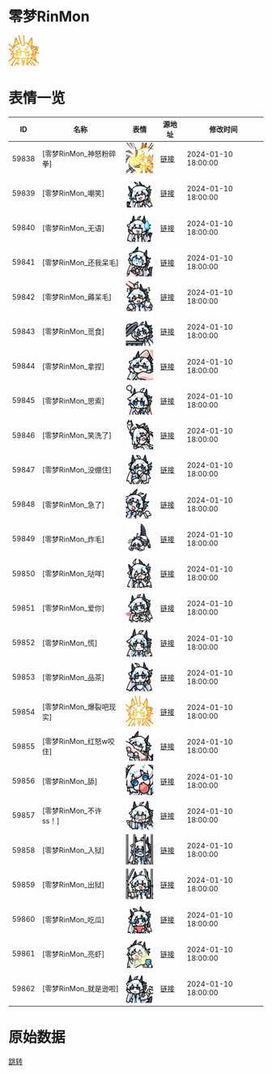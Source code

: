 # 零梦RinMon

<img src="./cover.png" height="60" alt="cover" />

# 表情一览

|ID|名称|表情|源地址|修改时间|
|----|----|----|----|----|
|59838|[零梦RinMon_神怒粉碎拳]|<img src="./pic/059838_%5B零梦RinMon_神怒粉碎拳%5D.png" height="60" alt="神怒粉碎拳"/>|[链接](https://i0.hdslb.com/bfs/garb/2d9bf6a0b5fab0301b6faf2110c9e4f72bbafa90.png)|2024-01-10 18:00:00|
|59839|[零梦RinMon_嘲笑]|<img src="./pic/059839_%5B零梦RinMon_嘲笑%5D.png" height="60" alt="嘲笑"/>|[链接](https://i0.hdslb.com/bfs/garb/24fd959f0fb7aad5b4c83b2feba55930307894df.png)|2024-01-10 18:00:00|
|59840|[零梦RinMon_无语]|<img src="./pic/059840_%5B零梦RinMon_无语%5D.png" height="60" alt="无语"/>|[链接](https://i0.hdslb.com/bfs/garb/5c4e2a78fd9427ac19a4aca0c8e2e87f51417781.png)|2024-01-10 18:00:00|
|59841|[零梦RinMon_还我呆毛]|<img src="./pic/059841_%5B零梦RinMon_还我呆毛%5D.png" height="60" alt="还我呆毛"/>|[链接](https://i0.hdslb.com/bfs/garb/7f14994446f72317703d82f075b8e0f956e5ec45.png)|2024-01-10 18:00:00|
|59842|[零梦RinMon_薅呆毛]|<img src="./pic/059842_%5B零梦RinMon_薅呆毛%5D.png" height="60" alt="薅呆毛"/>|[链接](https://i0.hdslb.com/bfs/garb/6b3856a57085ae1a5fb7f34aba21cda106fa0d09.png)|2024-01-10 18:00:00|
|59843|[零梦RinMon_觅食]|<img src="./pic/059843_%5B零梦RinMon_觅食%5D.png" height="60" alt="觅食"/>|[链接](https://i0.hdslb.com/bfs/garb/cf7674d3e5f62dd812ee4926866c3441c21d1b84.png)|2024-01-10 18:00:00|
|59844|[零梦RinMon_拿捏]|<img src="./pic/059844_%5B零梦RinMon_拿捏%5D.png" height="60" alt="拿捏"/>|[链接](https://i0.hdslb.com/bfs/garb/16f6fd76cb4021827c044859fc933d6a56445c57.png)|2024-01-10 18:00:00|
|59845|[零梦RinMon_思索]|<img src="./pic/059845_%5B零梦RinMon_思索%5D.png" height="60" alt="思索"/>|[链接](https://i0.hdslb.com/bfs/garb/c3f0303e1d45d6c412c7f85292f0bf73b4ffae79.png)|2024-01-10 18:00:00|
|59846|[零梦RinMon_笑洗了]|<img src="./pic/059846_%5B零梦RinMon_笑洗了%5D.png" height="60" alt="笑洗了"/>|[链接](https://i0.hdslb.com/bfs/garb/29e14d36168a7188997602fd9c369f7437db6bf0.png)|2024-01-10 18:00:00|
|59847|[零梦RinMon_没绷住]|<img src="./pic/059847_%5B零梦RinMon_没绷住%5D.png" height="60" alt="没绷住"/>|[链接](https://i0.hdslb.com/bfs/garb/35c560f0d75916b951bbf80cbf331d67b2bac829.png)|2024-01-10 18:00:00|
|59848|[零梦RinMon_急了]|<img src="./pic/059848_%5B零梦RinMon_急了%5D.png" height="60" alt="急了"/>|[链接](https://i0.hdslb.com/bfs/garb/dc0e31a3edeed434ea8ed8dd2c55dd923d10c725.png)|2024-01-10 18:00:00|
|59849|[零梦RinMon_炸毛]|<img src="./pic/059849_%5B零梦RinMon_炸毛%5D.png" height="60" alt="炸毛"/>|[链接](https://i0.hdslb.com/bfs/garb/b51ebf261710ec46a9f04b9664d75f87559964b7.png)|2024-01-10 18:00:00|
|59850|[零梦RinMon_哒咩]|<img src="./pic/059850_%5B零梦RinMon_哒咩%5D.png" height="60" alt="哒咩"/>|[链接](https://i0.hdslb.com/bfs/garb/82335b06ae30d7e773b3545d56cbbabcde33dbde.png)|2024-01-10 18:00:00|
|59851|[零梦RinMon_爱你]|<img src="./pic/059851_%5B零梦RinMon_爱你%5D.png" height="60" alt="爱你"/>|[链接](https://i0.hdslb.com/bfs/garb/25e412a5cb1fdec84552405362a57521db717386.png)|2024-01-10 18:00:00|
|59852|[零梦RinMon_慌]|<img src="./pic/059852_%5B零梦RinMon_慌%5D.png" height="60" alt="慌"/>|[链接](https://i0.hdslb.com/bfs/garb/326e94743b1558e388a49bf022c0767fd84ba63e.png)|2024-01-10 18:00:00|
|59853|[零梦RinMon_品茶]|<img src="./pic/059853_%5B零梦RinMon_品茶%5D.png" height="60" alt="品茶"/>|[链接](https://i0.hdslb.com/bfs/garb/2f399bb0180e99d9fd6f0ec9ec4abcbe78b25edf.png)|2024-01-10 18:00:00|
|59854|[零梦RinMon_爆裂吧现实]|<img src="./pic/059854_%5B零梦RinMon_爆裂吧现实%5D.png" height="60" alt="爆裂吧现实"/>|[链接](https://i0.hdslb.com/bfs/garb/b7de619ab102671a01e5ab8f863129ae47b3c6ef.png)|2024-01-10 18:00:00|
|59855|[零梦RinMon_红怒w咬住]|<img src="./pic/059855_%5B零梦RinMon_红怒w咬住%5D.png" height="60" alt="红怒w咬住"/>|[链接](https://i0.hdslb.com/bfs/garb/647b80dd51bced4faa4f2b9e05768d7cdd850a4a.png)|2024-01-10 18:00:00|
|59856|[零梦RinMon_舔]|<img src="./pic/059856_%5B零梦RinMon_舔%5D.png" height="60" alt="舔"/>|[链接](https://i0.hdslb.com/bfs/garb/6a8853b721b423bbcef4760fbe4915c4631cbae6.png)|2024-01-10 18:00:00|
|59857|[零梦RinMon_不许ss！]|<img src="./pic/059857_%5B零梦RinMon_不许ss！%5D.png" height="60" alt="不许ss！"/>|[链接](https://i0.hdslb.com/bfs/garb/eddfdabfd4926f9dc26761161885260163db5e47.png)|2024-01-10 18:00:00|
|59858|[零梦RinMon_入狱]|<img src="./pic/059858_%5B零梦RinMon_入狱%5D.png" height="60" alt="入狱"/>|[链接](https://i0.hdslb.com/bfs/garb/8e8fc19e522abffbd208adda2a5481afb9635ea9.png)|2024-01-10 18:00:00|
|59859|[零梦RinMon_出狱]|<img src="./pic/059859_%5B零梦RinMon_出狱%5D.png" height="60" alt="出狱"/>|[链接](https://i0.hdslb.com/bfs/garb/b443b77c6c4e6b8256fcb1f070dcfa3631042a38.png)|2024-01-10 18:00:00|
|59860|[零梦RinMon_吃瓜]|<img src="./pic/059860_%5B零梦RinMon_吃瓜%5D.png" height="60" alt="吃瓜"/>|[链接](https://i0.hdslb.com/bfs/garb/c5f6462e76984ccf86f0cfadc4cb0d0f55054b3e.png)|2024-01-10 18:00:00|
|59861|[零梦RinMon_亮虾]|<img src="./pic/059861_%5B零梦RinMon_亮虾%5D.png" height="60" alt="亮虾"/>|[链接](https://i0.hdslb.com/bfs/garb/a78c4d906ddc1e7df50c6558f213baa28d19b47e.png)|2024-01-10 18:00:00|
|59862|[零梦RinMon_就是逊啦]|<img src="./pic/059862_%5B零梦RinMon_就是逊啦%5D.png" height="60" alt="就是逊啦"/>|[链接](https://i0.hdslb.com/bfs/garb/f3eeb506a22005515b1b2bb5300597be9bc3246a.png)|2024-01-10 18:00:00|

# 原始数据

[跳转](./raw.json)


